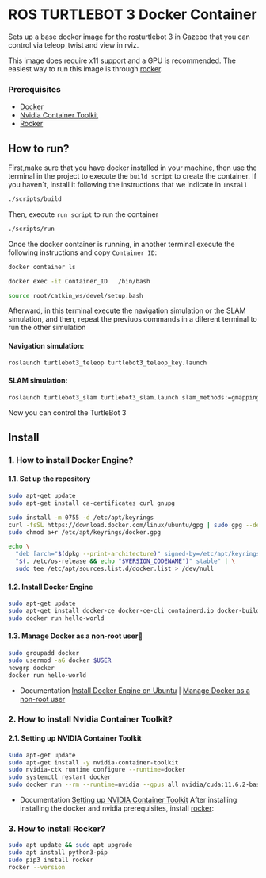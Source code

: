 # ROS TURTLEBOT 3 Docker Container

Sets up a base docker image for the rosturtlebot 3   in Gazebo that you can control via teleop_twist and view in rviz.

This image does require x11 support and a GPU is recommended. The easiest way to run this image is through [rocker][rocker].

### Prerequisites

- [Docker][docker]
- [Nvidia Container Toolkit][nvidia-docker]
- [Rocker][rocker]

## How to run?

First,make sure that you have docker installed in your machine, then use the  terminal in the project to execute the ``` build script ``` to create the container. If you haven´t, install it following the instructions that we indicate in ``` Install ```

```bash
./scripts/build
```

Then, execute ``` run script ``` to run the container
```bash
./scripts/run
```
Once the docker container is running, in another terminal execute the following instructions and copy ```Container ID```: 

 ```bash
 docker container ls  
 ```  
```bash 
docker exec -it Container_ID   /bin/bash 
```
```bash 
source root/catkin_ws/devel/setup.bash
```
Afterward, in this terminal execute the navigation simulation or the SLAM simulation, and then, repeat the previuos commands in a diferent  terminal to run the other simulation 

#### Navigation simulation:
```bash 
roslaunch turtlebot3_teleop turtlebot3_teleop_key.launch
```
#### SLAM simulation:
```bash 
roslaunch turtlebot3_slam turtlebot3_slam.launch slam_methods:=gmapping
```

Now you can control the TurtleBot 3 

## Install



### 1. How to install Docker Engine? 

#### 1.1. Set up the repository
```bash
sudo apt-get update
sudo apt-get install ca-certificates curl gnupg

sudo install -m 0755 -d /etc/apt/keyrings
curl -fsSL https://download.docker.com/linux/ubuntu/gpg | sudo gpg --dearmor -o /etc/apt/keyrings/docker.gpg
sudo chmod a+r /etc/apt/keyrings/docker.gpg

echo \
  "deb [arch="$(dpkg --print-architecture)" signed-by=/etc/apt/keyrings/docker.gpg] https://download.docker.com/linux/ubuntu \
  "$(. /etc/os-release && echo "$VERSION_CODENAME")" stable" | \
  sudo tee /etc/apt/sources.list.d/docker.list > /dev/null
```

#### 1.2. Install Docker Engine
```bash
sudo apt-get update
sudo apt-get install docker-ce docker-ce-cli containerd.io docker-buildx-plugin docker-compose-plugin
sudo docker run hello-world
```

#### 1.3. Manage Docker as a non-root user🔗
```bash
sudo groupadd docker
sudo usermod -aG docker $USER
newgrp docker
docker run hello-world
```
+ Documentation [Install Docker Engine on Ubuntu](https://docs.docker.com/engine/install/ubuntu/) | [Manage Docker as a non-root user](https://docs.docker.com/engine/install/linux-postinstall/)


### 2. How to install Nvidia Container Toolkit?

#### 2.1. Setting up NVIDIA Container Toolkit
```bash
sudo apt-get update
sudo apt-get install -y nvidia-container-toolkit
sudo nvidia-ctk runtime configure --runtime=docker
sudo systemctl restart docker
sudo docker run --rm --runtime=nvidia --gpus all nvidia/cuda:11.6.2-base-ubuntu20.04 nvidia-smi
```
+ Documentation [Setting up NVIDIA Container Toolkit](https://docs.nvidia.com/datacenter/cloud-native/container-toolkit/install-guide.html)
After installing installing the docker and nvidia prerequisites, install [rocker][rocker]:


### 3. How to install Rocker?

```bash
sudo apt update && sudo apt upgrade
sudo apt install python3-pip
sudo pip3 install rocker
rocker --version
```




[docker]: https://docs.docker.com/engine/install/ubuntu/
[nvidia-docker]: https://github.com/NVIDIA/nvidia-docker
[rocker]: https://github.com/osrf/rocker
